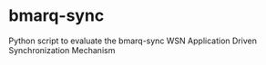 # bmarq-sync
Python script to evaluate the bmarq-sync WSN Application Driven Synchronization Mechanism
